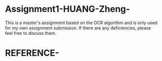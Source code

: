 # Assignment1-HUANG-Zheng-
This is a master's assignment based on the OCR algorithm and is only used for my own assignment submission. If there are any deficiencies, please feel free to discuss them.
# REFERENCE-
